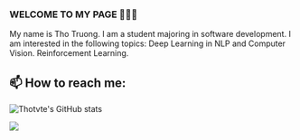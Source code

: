 ### WELCOME TO MY PAGE 👋👋👋
My name is Tho Truong. I am a student majoring in software development. I am interested in the following topics: Deep Learning in NLP and Computer Vision. Reinforcement Learning.<br>
## 📫 How to reach me: 

![Thotvte's GitHub stats](https://github-readme-stats-git-masterrstaa-rickstaa.vercel.app/api?username=thotvte&show_icons=true&theme=tokyonight&hide=contribs,prs,issues)

<a href="https://github.com/thotvte/Web_film">
  <!-- Change the `github-readme-stats.anuraghazra1.vercel.app` to `github-readme-stats.vercel.app`  -->
  <img align="center" src="https://github-readme-stats.vercel.app/api/pin/?username=thotvte&repo=Web_film&theme=radical" />
</a>

